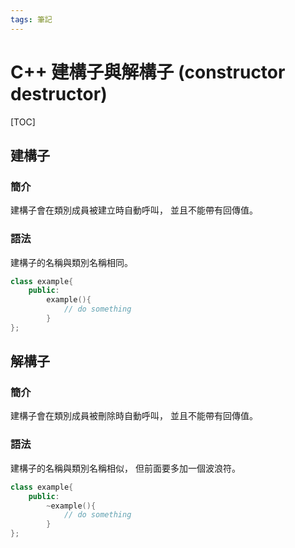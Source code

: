 ```yaml
---
tags: 筆記
---
```


# C++ 建構子與解構子 (constructor destructor)

[TOC]

## 建構子

### 簡介

建構子會在類別成員被建立時自動呼叫，
並且不能帶有回傳值。  

### 語法

建構子的名稱與類別名稱相同。  

```cpp
class example{
    public:
        example(){
            // do something
        }
};
```

## 解構子

### 簡介

建構子會在類別成員被刪除時自動呼叫，
並且不能帶有回傳值。 

### 語法

建構子的名稱與類別名稱相似，
但前面要多加一個波浪符。  

```cpp
class example{
    public:
        ~example(){
            // do something
        }
};
```